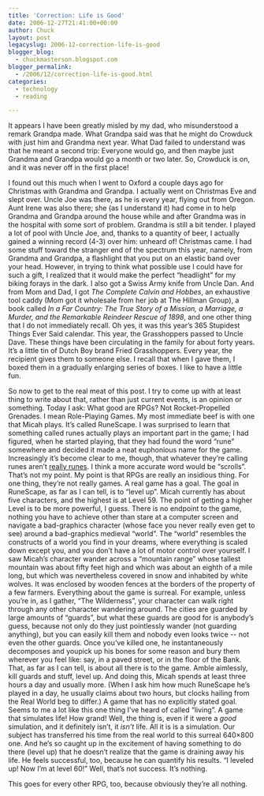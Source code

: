 ```yaml
---
title: 'Correction: Life is Good'
date: 2006-12-27T21:41:00+00:00
author: Chuck
layout: post
legacyslug: 2006-12-correction-life-is-good
blogger_blog:
  - chuckmasterson.blogspot.com
blogger_permalink:
  - /2006/12/correction-life-is-good.html
categories:
  - technology
  - reading

---
```

It appears I have been greatly misled by my dad, who misunderstood a remark
Grandpa made. What Grandpa said was that he might do Crowduck with just him and
Grandma next year. What Dad failed to understand was that he meant a second
trip: Everyone would go, and then maybe just Grandma and Grandpa would go a
month or two later. So, Crowduck is on, and it was never off in the first
place!

I found out this much when I went to Oxford a couple days ago for Christmas
with Grandma and Grandpa. I actually went on Christmas Eve and slept over.
Uncle Joe was there, as he is every year, flying out from Oregon. Aunt Irene
was also there; she (as I understand it) had come in to help Grandma and
Grandpa around the house while and after Grandma was in the hospital with some
sort of problem. Grandma is still a bit tender. I played a lot of pool with
Uncle Joe, and, thanks to a quantity of beer, I actually gained a winning
record (4-3) over him: unheard of! Christmas came. I had some stuff toward the
stranger end of the spectrum this year, namely, from Grandma and Grandpa, a
flashlight that you put on an elastic band over your head. However, in trying
to think what possible use I could have for such a gift, I realized that it
would make the perfect “headlight” for my biking forays in the dark. I also got
a Swiss Army knife from Uncle Dan. And from Mom and Dad, I got _The Complete
Calvin and Hobbes_, an exhaustive tool caddy (Mom got it wholesale from her job
at The Hillman Group), a book called _In a Far Country: The True Story of a
Mission, a Marriage, a Murder, and the Remarkable Reindeer Rescue of 1898_, and
one other thing that I do not immediately recall. Oh yes, it was this year’s
365 Stupidest Things Ever Said calendar. This year, the Grasshoppers passed to
Uncle Dave. These things have been circulating in the family for about forty
years. It’s a little tin of Dutch Boy brand Fried Grasshoppers. Every year, the
recipient gives them to someone else. I recall that when I gave them, I boxed
them in a gradually enlarging series of boxes. I like to have a little fun. 

So now to get to the real meat of this post. I try to come up with at least
thing to write about that, rather than just current events, is an opinion or
something. Today I ask: What good are RPGs? Not Rocket-Propelled Grenades. I
mean Role-Playing Games. My most immediate beef is with one that Micah plays.
It’s called RuneScape. I was surprised to learn that something called runes
actually plays an important part in the game; I had figured, when he started
playing, that they had found the word “rune” somewhere and decided it made a
neat euphonious name for the game. Increasingly it’s become clear to me,
though, that whatever they’re calling runes aren’t [really
runes](http://www.timelessmyths.com/norse/data/runes1.gif). I think a more
accurate word would be “scrolls”. That’s not my point. My point is that RPGs
are really an insidious thing. For one thing, they’re not really games. A real
game has a goal. The goal in RuneScape, as far as I can tell, is to “level up”.
Micah currently has about five characters, and the highest is at Level 59. The
point of getting a higher Level is to be more powerful, I guess. There is no
endpoint to the game, nothing you have to achieve other than stare at a
computer screen and navigate a bad-graphics character (whose face you never
really even get to see) around a bad-graphics medieval “world”. The “world”
resembles the constructs of a world you find in your dreams, where everything
is scaled down except you, and you don’t have a lot of motor control over
yourself. I saw Micah’s character wander across a “mountain range” whose
tallest mountain was about fifty feet high and which was about an eighth of a
mile long, but which was nevertheless covered in snow and inhabited by white
wolves. It was enclosed by wooden fences at the borders of the property of a
few farmers. Everything about the game is surreal. For example, unless you’re
in, as I gather, “The Wilderness”, your character can walk right through any
other character wandering around. The cities are guarded by large amounts of
“guards”, but what these guards are good for is anybody’s guess, because not
only do they just pointlessly wander (not guarding anything), but you can
easily kill them and nobody even looks twice -- not even the other guards. Once
you’ve killed one, he instantaneously decomposes and youpick up his bones for
some reason and bury them wherever you feel like: say, in a paved street, or in
the floor of the Bank. That, as far as I can tell, is about all there is to the
game. Amble aimlessly, kill guards and stuff, level up. And doing this, Micah
spends at least three hours a day and usually more. (When I ask him how much
RuneScape he’s played in a day, he usually claims about two hours, but clocks
hailing from the Real World beg to differ.) A game that has no explicitly
stated goal. Seems to me a lot like this one thing I’ve heard of called
“living”. A game that simulates life! How grand! Well, the thing is, even if it
were a _good_ simulation, and it definitely isn’t, it _isn’t_ life. All it is
is a simulation. Our subject has transferred his time from the real world to
this surreal 640×800 one. And he’s so caught up in the excitement of having
something to do there (level up) that he doesn’t realize that the game is
draining away his life. He feels successful, too, because he can quantify his
results. “I leveled up! Now I’m at level 60!” Well, that’s not success. It’s
nothing.

This goes for every other RPG, too, because obviously they’re all nothing.
